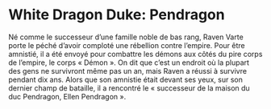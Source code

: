 # White Dragon Duke: Pendragon
Né comme le successeur d’une famille noble de bas rang, Raven Varte porte le péché d’avoir comploté une rébellion contre l’empire. Pour être amnistié, il a été envoyé pour combattre les démons aux côtés du pire corps de l’empire, le corps « Démon ». On dit que c’est un endroit où la plupart des gens ne survivront même pas un an, mais Raven a réussi à survivre pendant dix ans. Alors que son amnistie était devant ses yeux, sur son dernier champ de bataille, il a rencontré le « successeur de la maison du duc Pendragon, Ellen Pendragon ».